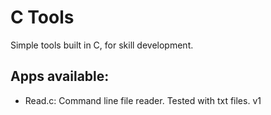 # C Tools
Simple tools built in C, for skill development.

Apps available:
--------------------------------------------------
- Read.c: Command line file reader. Tested with txt files. v1
